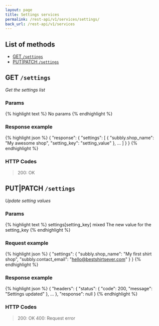 ```yaml
---
layout: page
title: Settings services
permalink: /rest-api/v1/services/settings/
back_url: /rest-api/v1/services
---
```


## List of methods

- [GET `/settings`](#get-settings)
- [PUT&#124;PATCH `/settings`](#putpatch-settings)




## GET `/settings`

_Get the settings list_

### Params

{% highlight text %}
No params
{% endhighlight %}

### Response example

{% highlight json %}
{
  "response": {
    "settings": [
      {
        "subbly.shop_name": "My awesome shop",
        "setting_key": "setting_value"
      },
      ...
    ]
  }
}
{% endhighlight %}

### HTTP Codes

> 200: OK



## PUT|PATCH `/settings`

_Update setting values_

### Params

{% highlight text %}
settings[setting_key]   mixed   The new value for the setting_key
{% endhighlight %}

### Request example

{% highlight json %}
{
  "settings": {
    "subbly.shop_name": "My first shirt shop",
    "subbly.contact_email": "hello@bestshirtsever.com"
  }
}
{% endhighlight %}

### Response example

{% highlight json %}
{
  "headers": {
    "status": {
      "code": 200,
      "message": "Settings updated"
    },
    ...
  },
  "response": null
}
{% endhighlight %}

### HTTP Codes

> 200: OK
> 400: Request error

